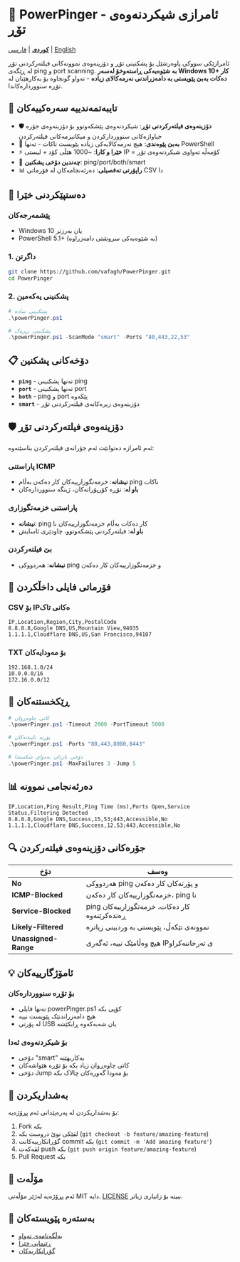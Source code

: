 # 🎯 PowerPinger - ئامرازی شیکردنەوەی تۆڕ

[**کوردی**](README_KU.md) | [فارسی](README_FA.md) | [English](README.md)

ئامرازێکی سووکی پاوەرشێل بۆ پشکنینی تۆڕ و دۆزینەوەی نموونەکانی فیلتەرکردنی تۆڕ لە ڕێگەی ping و port scanning. **بە شێوەیەکی ڕاستەوخۆ لەسەر Windows 10+ کار دەکات بەبێ پێویستی بە دامەزراندنی نەرمەکالای زیادە** - تەواو گونجاوە بۆ بەکارهێنان لە تۆڕە سنووردارەکاندا.

## 🌟 تایبەتمەندییە سەرەکییەکان

- 🛡️ **دۆزینەوەی فیلتەرکردنی تۆڕ**: شیکردنەوەی پێشکەوتوو بۆ دۆزینەوەی جۆرە جیاوازەکانی سنووردارکردن و میکانیزمەکانی فیلتەرکردن
- 🚀 **بەبێ پێوەندی**: هیچ نەرمەکالایەکی زیادە پێویست ناکات - تەنها PowerShell
- ⚡ **خێرا و کارا**: ~1000 هێڵی کۆد + لیستی IP = کۆمەڵە تەواوی شیکردنەوەی تۆڕ
- 🎯 **چەندین دۆخی پشکنین**: ping/port/both/smart
- 📊 **راپۆرتی تەفصیلی**: دەرئەنجامەکان لە فۆرماتی CSV دا

## 🚀 دەستپێکردنی خێرا

### پێشمەرجەکان
- Windows 10 یان بەرزتر
- PowerShell 5.1+ (بە شێوەیەکی سروشتی دامەزراوە)

### 1. داگرتن
```bash
git clone https://github.com/vafagh/PowerPinger.git
cd PowerPinger
```

### 2. پشکنینی یەکەمین
```powershell
# پشکنینی سادە
.\powerPinger.ps1

# پشکنینی زیرەک
.\powerPinger.ps1 -ScanMode "smart" -Ports "80,443,22,53"
```

## 📋 دۆخەکانی پشکنین

- **`ping`** - تەنها پشکنینی ping
- **`port`** - تەنها پشکنینی port  
- **`both`** - ping و port پێکەوە
- **`smart`** - دۆزینەوەی زیرەکانەی فیلتەرکردنی تۆڕ

## 🛡️ دۆزینەوەی فیلتەرکردنی تۆڕ

ئەم ئامرازە دەتوانێت ئەم جۆرانەی فیلتەرکردن بناسێتەوە:

### پاراستنی ICMP
- **نیشانە**: خزمەتگوزارییەکان کار دەکەن بەڵام ping ناکات
- **باو لە**: تۆڕە کۆرپۆراتەکان، ژینگە سنووردارەکان

### پاراستنی خزمەتگوزاری
- **نیشانە**: ping کار دەکات بەڵام خزمەتگوزارییەکان نا
- **باو لە**: فیلتەرکردنی پێشکەوتوو، چاودێری ئاسایش

### بێ فیلتەرکردن
- **نیشانە**: هەردووکی ping و خزمەتگوزارییەکان کار دەکەن

## 📁 فۆرماتی فایلی داخڵکردن

### CSV بۆ IPەکانی تاک
```csv
IP,Location,Region,City,PostalCode
8.8.8.8,Google DNS,US,Mountain View,94035
1.1.1.1,Cloudflare DNS,US,San Francisco,94107
```

### TXT بۆ مەودایەکان
```
192.168.1.0/24
10.0.0.0/16
172.16.0.0/12
```

## 🔧 ڕێکخستنەکان

```powershell
# کاتی چاوەڕوان
.\powerPinger.ps1 -Timeout 2000 -PortTimeout 5000

# پۆرتە تایبەتەکان
.\powerPinger.ps1 -Ports "80,443,8080,8443"

# دۆخی بازدان بەدوای شکستدا
.\powerPinger.ps1 -MaxFailures 3 -Jump 5
```

## 📊 دەرئەنجامی نموونە

```csv
IP,Location,Ping Result,Ping Time (ms),Ports Open,Service Status,Filtering Detected
8.8.8.8,Google DNS,Success,15,53;443,Accessible,No
1.1.1.1,Cloudflare DNS,Success,12,53;443,Accessible,No
```

## 🔍 جۆرەکانی دۆزینەوەی فیلتەرکردن

| دۆخ | وەسف |
|-----|------|
| **No** | هەردووکی ping و پۆرتەکان کار دەکەن |
| **ICMP-Blocked** | خزمەتگوزارییەکان کار دەکەن، ping نا |
| **Service-Blocked** | ping کار دەکات، خزمەتگوزارییەکان ڕەتدەکرێنەوە |
| **Likely-Filtered** | نموونەی تێکەڵ، پێویستی بە وردبینی زیاترە |
| **Unassigned-Range** | هیچ وەڵامێک نییە، ئەگەری IPی تەرخاننەکراو |

## 💡 ئامۆژگارییەکان

### بۆ تۆڕە سنووردارەکان
- تەنها فایلی powerPinger.ps1 کۆپی بکە
- هیچ دامەزراندنێک پێویست نییە
- لە پۆرتی USB یان شەبەکەوە ڕابکێشە

### بۆ شیکردنەوەی ئەدا
- دۆخی "smart" بەکاربهێنە
- کاتی چاوەڕوان زیاد بکە بۆ تۆڕە هێواشەکان
- دۆخی Jump بۆ مەودا گەورەکان چالاک بکە

## 🤝 بەشداریکردن

بۆ بەشداریکردن لە پەرەپێدانی ئەم پڕۆژەیە:

1. Fork بکە
2. لقێکی نوێ دروست بکە (`git checkout -b feature/amazing-feature`)
3. گۆڕانکارییەکانت commit بکە (`git commit -m 'Add amazing feature'`)
4. لقەکەت push بکە (`git push origin feature/amazing-feature`)
5. Pull Request بکە

## 📄 مۆڵەت

ئەم پڕۆژەیە لەژێر مۆڵەتی MIT دایە. [LICENSE](LICENSE) ببینە بۆ زانیاری زیاتر.

## 🔗 بەستەرە پێویستەکان

- [بەڵگەنامەی تەواو](README.md)
- [ڕێنمایی خێرا](QUICKSTART.md)
- [گۆڕانکاریەکان](CHANGELOG.md)
